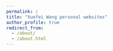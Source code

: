 ```yaml
---
permalink: /
title: "Xuefei Wang personal websites"
author_profile: true
redirect_from: 
  - /about/
  - /about.html
---
```

